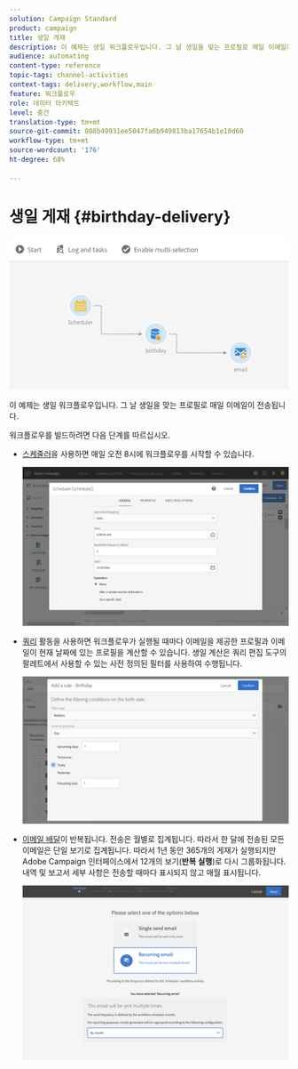 ```yaml
---
solution: Campaign Standard
product: campaign
title: 생일 게재
description: 이 예제는 생일 워크플로우입니다. 그 날 생일을 맞는 프로필로 매일 이메일이 전송됩니다.
audience: automating
content-type: reference
topic-tags: channel-activities
context-tags: delivery,workflow,main
feature: 워크플로우
role: 데이터 아키텍트
level: 중간
translation-type: tm+mt
source-git-commit: 088b49931ee5047fa6b949813ba17654b1e10d60
workflow-type: tm+mt
source-wordcount: '176'
ht-degree: 68%

---
```



# 생일 게재 {#birthday-delivery}

![](assets/wkf_delivery_example_1.png)

이 예제는 생일 워크플로우입니다. 그 날 생일을 맞는 프로필로 매일 이메일이 전송됩니다.

워크플로우를 빌드하려면 다음 단계를 따르십시오.

* [스케줄러](../../automating/using/scheduler.md)을 사용하면 매일 오전 8시에 워크플로우를 시작할 수 있습니다.

   ![](assets/wkf_delivery_example_2.png)

* [쿼리](../../automating/using/query.md) 활동을 사용하면 워크플로우가 실행될 때마다 이메일을 제공한 프로필과 이메일이 현재 날짜에 있는 프로필을 계산할 수 있습니다. 생일 계산은 쿼리 편집 도구의 팔레트에서 사용할 수 있는 사전 정의된 필터를 사용하여 수행됩니다.

   ![](assets/wkf_delivery_example_3.png)

* [이메일 배달](../../automating/using/email-delivery.md)이 반복됩니다. 전송은 월별로 집계됩니다. 따라서 한 달에 전송된 모든 이메일은 단일 보기로 집계됩니다. 따라서 1년 동안 365개의 게재가 실행되지만 Adobe Campaign 인터페이스에서 12개의 보기(**반복 실행**)로 다시 그룹화됩니다. 내역 및 보고서 세부 사항은 전송할 때마다 표시되지 않고 매월 표시됩니다.

   ![](assets/wkf_delivery_example_4.png)
